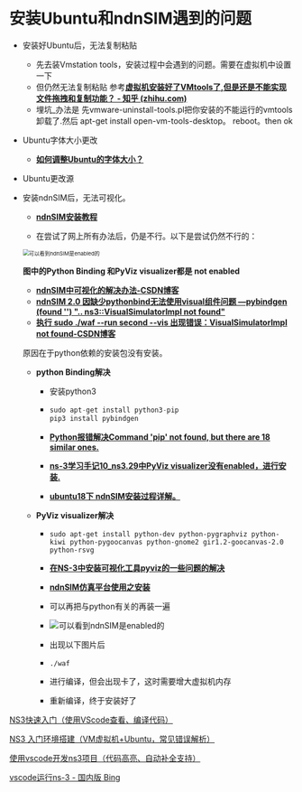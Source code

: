 # 安装Ubuntu和ndnSIM遇到的问题

- 安装好Ubuntu后，无法复制粘贴

  - 先去装Vmstation tools，安装过程中会遇到的问题。需要在虚拟机中设置一下
  - 但仍然无法复制粘贴 参考[**虚拟机安装好了VMtools了,但是还是不能实现文件拖拽和复制功能？ - 知乎 (zhihu.com)**](https://www.zhihu.com/question/41586989)
  - 埋坑_办法是 先vmware-uninstall-tools.pl把你安装的不能运行的vmtools卸载了.然后 apt-get install open-vm-tools-desktop。 reboot。then ok

- Ubuntu字体大小更改

  - **[如何调整Ubuntu的字体大小？](https://blog.csdn.net/dghcs18/article/details/104420127)**

- Ubuntu更改源

- 安装ndnSIM后，无法可视化。

  - **[ndnSIM安装教程](https://blog.csdn.net/GregoryHanson/article/details/83036964)**

  - 在尝试了网上所有办法后，仍是不行。以下是尝试仍然不行的：

  <img src="https://img-blog.csdnimg.cn/20200316154116957.png?x-oss-process=image/watermark,type_ZmFuZ3poZW5naGVpdGk,shadow_10,text_aHR0cHM6Ly9ibG9nLmNzZG4ubmV0L3dlaXhpbl80Mzk3NDQxMw==,size_16,color_FFFFFF,t_70" alt="可以看到ndnSIM是enabled的" style="zoom: 67%;" />

  **图中的Python Binding 和PyViz visualizer都是 not enabled**

  - **[ndnSIM中可视化的解决办法-CSDN博客](https://blog.csdn.net/xiaoxin990214/article/details/70157263)**
  - **[ndnSIM 2.0 因缺少pythonbind无法使用visual组件问题 —pybindgen (found '') ".. ns3::VisualSimulatorImpl not found"](https://blog.csdn.net/neuwyt/article/details/52242853)**
  - **[执行 sudo ./waf --run second --vis 出现错误：VisualSimulatorImpl not found-CSDN博客](https://blog.csdn.net/sinat_36418396/article/details/106569512)**

  原因在于python依赖的安装包没有安装。

  - **python Binding解决**

    - 安装python3

    - ```python
      sudo apt-get install python3-pip
      pip3 install pybindgen
      ```

    - **[Python报错解决Command 'pip' not found, but there are 18 similar ones.](https://www.lipsuper.com/index.php/2020/10/13/python-pit/)**

    - **[ns-3学习手记10_ns3.29中PyViz visualizer没有enabled，进行安装.](https://blog.csdn.net/qq_31648921/article/details/112404288)**

    - **[ubuntu18下 ndnSIM安装过程详解。](https://blog.csdn.net/weixin_43974413/article/details/104899594)**

  - **PyViz visualizer解决**

    - ```pyhton
      sudo apt-get install python-dev python-pygraphviz python-kiwi python-pygoocanvas python-gnome2 gir1.2-goocanvas-2.0 python-rsvg
      ```

    - **[在NS-3中安装可视化工具pyviz的一些问题的解决](https://blog.csdn.net/qq_31676673/article/details/88107454)**

    - **[ndnSIM仿真平台使用之安装](https://www.dazhuanlan.com/chenalonso/topics/1556322)**

    - 可以再把与python有关的再装一遍

    - ![可以看到ndnSIM是enabled的](https://img-blog.csdnimg.cn/20200316154116957.png?x-oss-process=image/watermark,type_ZmFuZ3poZW5naGVpdGk,shadow_10,text_aHR0cHM6Ly9ibG9nLmNzZG4ubmV0L3dlaXhpbl80Mzk3NDQxMw==,size_16,color_FFFFFF,t_70)

    - 出现以下图片后

    - ```shell
      ./waf
      ```

    - 进行编译，但会出现卡了，这时需要增大虚拟机内存

    - 重新编译，终于安装好了



[NS3快速入门（使用VScode查看、编译代码）](https://blog.csdn.net/weixin_43314519/article/details/106531060)

[NS3 入门环境搭建（VM虚拟机+Ubuntu，常见错误解析）](https://blog.csdn.net/weixin_43314519/article/details/106504008)

[使用vscode开发ns3项目（代码高亮、自动补全支持）](https://blog.csdn.net/fwhdzh/article/details/106292166)

[vscode运行ns-3 - 国内版 Bing](https://cn.bing.com/search?q=vscode运行ns-3&form=ANNTH1&refig=062a1e9b111042da825ae882e17b4c22)


